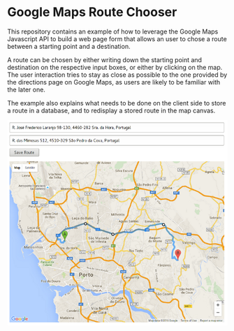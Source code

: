 # Google Maps Route Chooser

This repository contains an example of how to leverage the Google Maps
Javascript API to build a web page form that allows an user to chose a
route between a starting point and a destination.

A route can be chosen by either writing down the starting point and
destination on the respective input boxes, or either by clicking on the
map.  The user interaction tries to stay as close as possible to the one
provided by the directions page on Google Maps, as users are likely to
be familiar with the later one.

The example also explains what needs to be done on the client side to
store a route in a database, and to redisplay a stored route in the map
canvas.

![route chooser](route-chooser.png?raw=true "Route Chooser")
